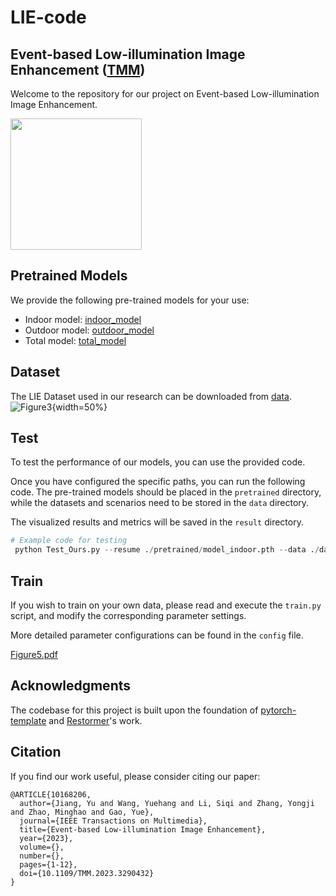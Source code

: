 # LIE-code
## Event-based Low-illumination Image Enhancement ([TMM](https://ieeexplore.ieee.org/abstract/document/10168206))

Welcome to the repository for our project on Event-based Low-illumination Image Enhancement. 

<img src="https://github.com/diamondxx/LIE-code/assets/37398726/62396571-8d63-4a79-9559-3e2b59922a15" width="210px">

## Pretrained Models
We provide the following pre-trained models for your use:

- Indoor model: [indoor_model](link_to_indoor_model)
- Outdoor model: [outdoor_model](link_to_outdoor_model)
- Total model: [total_model](link_to_total_model)

## Dataset
The LIE Dataset used in our research can be downloaded from [data](link_to_dataset).
![Figure3](https://github.com/diamondxx/LIE-code/assets/37398726/dacc9208-95f8-4d03-a42e-607ece01f7a7){width=50%}

## Test
To test the performance of our models, you can use the provided code.

Once you have configured the specific paths, you can run the following code. The pre-trained models should be placed in the `pretrained` directory, while the datasets and scenarios need to be stored in the `data` directory. 

The visualized results and metrics will be saved in the `result` directory.
```python
# Example code for testing
 python Test_Ours.py --resume ./pretrained/model_indoor.pth --data ./data/LIEDataset/orig_indoor_test --save ./result/display_indoor/
```

## Train
If you wish to train on your own data, please read and execute the `train.py` script, and modify the corresponding parameter settings. 

More detailed parameter configurations can be found in the `config` file.

[Figure5.pdf](https://github.com/diamondxx/LIE-code/files/12342722/Figure5.pdf)

## Acknowledgments
The codebase for this project is built upon the foundation of [pytorch-template](https://github.com/victoresque/pytorch-template) and [Restormer](https://github.com/swz30/Restormer)'s work.

## Citation

If you find our work useful, please consider citing our paper:
```
@ARTICLE{10168206,
  author={Jiang, Yu and Wang, Yuehang and Li, Siqi and Zhang, Yongji and Zhao, Minghao and Gao, Yue},
  journal={IEEE Transactions on Multimedia},
  title={Event-based Low-illumination Image Enhancement},
  year={2023},
  volume={},
  number={},
  pages={1-12},
  doi={10.1109/TMM.2023.3290432}
}
```
